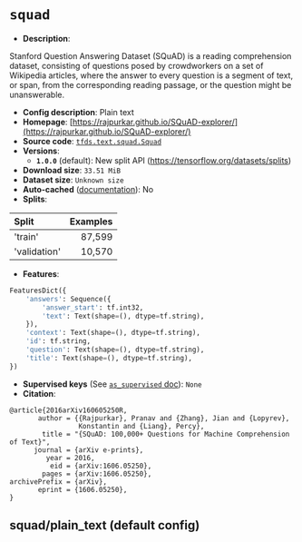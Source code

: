 <div itemscope itemtype="http://schema.org/Dataset">
  <div itemscope itemprop="includedInDataCatalog" itemtype="http://schema.org/DataCatalog">
    <meta itemprop="name" content="TensorFlow Datasets" />
  </div>

  <meta itemprop="name" content="squad" />
  <meta itemprop="description" content="Stanford Question Answering Dataset (SQuAD) is a reading comprehension dataset, consisting of questions posed by crowdworkers on a set of Wikipedia articles, where the answer to every question is a segment of text, or span, from the corresponding reading passage, or the question might be unanswerable.&#10;&#10;To use this dataset:&#10;&#10;```python&#10;import tensorflow_datasets as tfds&#10;&#10;ds = tfds.load(&#x27;squad&#x27;, split=&#x27;train&#x27;)&#10;for ex in ds.take(4):&#10;  print(ex)&#10;```&#10;&#10;See [the guide](https://www.tensorflow.org/datasets/overview) for more&#10;informations on [tensorflow_datasets](https://www.tensorflow.org/datasets).&#10;&#10;" />
  <meta itemprop="url" content="https://www.tensorflow.org/datasets/catalog/squad" />
  <meta itemprop="sameAs" content="https://rajpurkar.github.io/SQuAD-explorer/" />
  <meta itemprop="citation" content="@article{2016arXiv160605250R,&#10;       author = {{Rajpurkar}, Pranav and {Zhang}, Jian and {Lopyrev},&#10;                 Konstantin and {Liang}, Percy},&#10;        title = &quot;{SQuAD: 100,000+ Questions for Machine Comprehension of Text}&quot;,&#10;      journal = {arXiv e-prints},&#10;         year = 2016,&#10;          eid = {arXiv:1606.05250},&#10;        pages = {arXiv:1606.05250},&#10;archivePrefix = {arXiv},&#10;       eprint = {1606.05250},&#10;}" />
</div>

# `squad`

*   **Description**:

Stanford Question Answering Dataset (SQuAD) is a reading comprehension dataset,
consisting of questions posed by crowdworkers on a set of Wikipedia articles,
where the answer to every question is a segment of text, or span, from the
corresponding reading passage, or the question might be unanswerable.

*   **Config description**: Plain text
*   **Homepage**:
    [https://rajpurkar.github.io/SQuAD-explorer/](https://rajpurkar.github.io/SQuAD-explorer/)
*   **Source code**:
    [`tfds.text.squad.Squad`](https://github.com/tensorflow/datasets/tree/master/tensorflow_datasets/text/squad.py)
*   **Versions**:
    *   **`1.0.0`** (default): New split API
        (https://tensorflow.org/datasets/splits)
*   **Download size**: `33.51 MiB`
*   **Dataset size**: `Unknown size`
*   **Auto-cached**
    ([documentation](https://www.tensorflow.org/datasets/performances#auto-caching)):
    No
*   **Splits**:

Split        | Examples
:----------- | -------:
'train'      | 87,599
'validation' | 10,570

*   **Features**:

```python
FeaturesDict({
    'answers': Sequence({
        'answer_start': tf.int32,
        'text': Text(shape=(), dtype=tf.string),
    }),
    'context': Text(shape=(), dtype=tf.string),
    'id': tf.string,
    'question': Text(shape=(), dtype=tf.string),
    'title': Text(shape=(), dtype=tf.string),
})
```
*   **Supervised keys** (See
    [`as_supervised` doc](https://www.tensorflow.org/datasets/api_docs/python/tfds/load#args)):
    `None`
*   **Citation**:

```
@article{2016arXiv160605250R,
       author = {{Rajpurkar}, Pranav and {Zhang}, Jian and {Lopyrev},
                 Konstantin and {Liang}, Percy},
        title = "{SQuAD: 100,000+ Questions for Machine Comprehension of Text}",
      journal = {arXiv e-prints},
         year = 2016,
          eid = {arXiv:1606.05250},
        pages = {arXiv:1606.05250},
archivePrefix = {arXiv},
       eprint = {1606.05250},
}
```

## squad/plain_text (default config)
